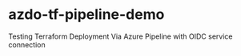 # azdo-tf-pipeline-demo
Testing Terraform Deployment Via Azure Pipeline with OIDC service connection
